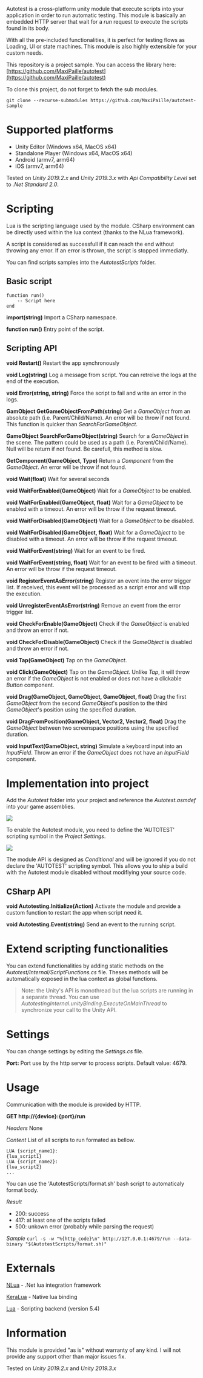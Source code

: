 

Autotest is a cross-platform unity module that execute scripts into your application in order to run automatic testing. This module is basically an embedded HTTP server that wait for a *run* request to execute the scripts found in its body.

With all the pre-included functionalities, it is perfect for testing flows as Loading, UI or state machines. This module is also highly extensible for your custom needs.

This repository is a project sample. You can access the library here: [https://github.com/MaxiPaille/autotest](https://github.com/MaxiPaille/autotest)

To clone this project, do not forget to fetch the sub modules.
	
	git clone --recurse-submodules https://github.com/MaxiPaille/autotest-sample

# Supported platforms

 - Unity Editor (Windows x64, MacOS x64)
 - Standalone Player (Windows x64, MacOS x64)
 - Android (armv7, arm64)
 - iOS (armv7, arm64)

Tested on *Unity 2019.2.x* and *Unity 2019.3.x* with *Api Compatibility Level* set to *.Net Standard 2.0*.

# Scripting

Lua is the scripting language used by the module. CSharp environment can be directly used within the lua context (thanks to the NLua framework).

A script is considered as successfull if it can reach the end without throwing any error. If an error is thrown, the script is stopped immediatly.

You can find scripts samples into the *AutotestScripts* folder.

## Basic script

    function run()
	    -- Script here
    end

**import(string)**
Import a CSharp namespace.

**function run()**
Entry point of the script.

## Scripting API

**void Restart()**
Restart the app synchronously

**void Log(string)**
Log a message from script. You can retreive the logs at the end of the execution.

**void Error(string, string)**
Force the script to fail and write an error in the logs.

**GamObject GetGameObjectFromPath(string)**
Get a *GameObject* from an absolute path (i.e. Parent/Child/Name). An error will be throw if not found. This function is quicker than *SearchForGameObject*.

**GameObject SearchForGameObject(string)**
Search for a *GameObject* in the scene. The pattern could be used as a path (i.e. Parent/Child/Name). Null will be return if not found. Be carefull, this method is slow.

**GetComponent(GameObject, Type)**
Return a *Component* from the *GameObject*. An error will be throw if not found.

**void Wait(float)**
Wait for several seconds

**void WaitForEnabled(GameObject)**
Wait for a *GameObject* to be enabled.

**void WaitForEnabled(GameObject, float)**
Wait for a *GameObject* to be enabled with a timeout. An error will be throw if the request timeout.

**void WaitForDisabled(GameObject)**
Wait for a *GameObject* to be disabled.

**void WaitForDisabled(GameObject, float)**
Wait for a *GameObject* to be disabled with a timeout. An error will be throw if the request timeout.

**void WaitForEvent(string)**
Wait for an event to be fired.

**void WaitForEvent(string, float)**
Wait for an event to be fired with a timeout. An error will be throw if the request timeout.

**void RegisterEventAsError(string)**
Register an event into the error trigger list. If received, this event will be processed as a script error and will stop the execution.

**void UnregisterEventAsError(string)**
Remove an event from the error trigger list.

**void CheckForEnable(GameObject)**
Check if the *GameObject* is enabled and throw an error if not.

**void CheckForDisable(GameObject)**
Check if the *GameObject* is disabled and throw an error if not.

**void Tap(GameObject)**
Tap on the *GameObject*.

**void Click(GameObject)**
Tap on the *GameObject*. Unlike *Tap*, it will throw an error if the *GameObject* is not enabled or does not have a clickable *Button* component.

**void Drag(GameObject, GameObject, GameObject, float)**
Drag the first *GameObject* from the second *GameObject*'s position to the third *GameObject*'s position using the specified duration.

**void DragFromPosition(GameObject, Vector2, Vector2, float)**
Drag the *GameObject* between two screenspace positions using the specified duration.

**void InputText(GameObject, string)**
Simulate a keyboard input into an *InputField*. Throw an error if the *GameObject* does not have an *InputField* component.

# Implementation into project

Add the *Autotest* folder into your project and reference the *Autotest.asmdef* into your game assemblies.

![](https://user-images.githubusercontent.com/6653003/87885823-92d9e200-ca18-11ea-9d41-1792300b82ce.png)

To enable the Autotest module, you need to define the 'AUTOTEST' scripting symbol in the *Project Settings*.

![](https://user-images.githubusercontent.com/6653003/87885880-00860e00-ca19-11ea-8273-599a8385dc85.png)

The module API is designed as *Conditional* and will be ignored if you do not declare the 'AUTOTEST' scripting symbol. This allows you to ship a build with the Autotest module disabled without modifiying your source code.

## CSharp API

**void Autotesting.Initialize(Action)**
Activate the module and provide a custom function to restart the app when script need it.

**void Autotesting.Event(string)**
Send an event to the running script.

# Extend scripting functionalities
You can extend functionalities by adding static methods on the *Autotest/Internal/ScriptFunctions.cs* file. Theses methods will be automatically exposed in the lua context as global functions.

> Note: the Unity's API is monothread but the lua scripts are running in a separate thread. You can use *AutotestingInternal.unityBinding.ExecuteOnMainThread* to synchronize your call to the Unity API.

# Settings

You can change settings by editing the *Settings.cs* file. 

**Port:**
Port use by the http server to process scripts.
Default value: 4679.

# Usage

Communication with the module is provided by HTTP.

**GET http://{device}:{port}/run**

*Headers*
None

*Content*
List of all scripts to run formated as bellow.
```
LUA {script_name1}:
{lua_script1}
LUA {script_name2}:
{lua_script2}
...
```
You can use the 'AutotestScripts/format.sh' bash script to automaticaly format body.

*Result*
 - 200: success
 - 417: at least one of the scripts failed
 - 500: unkown error (probably while parsing the request)

*Sample*
```curl -s -w "%{http_code}\n" http://127.0.0.1:4679/run --data-binary "$(AutotestScripts/format.sh)"```

# Externals

[NLua](https://github.com/NLua/NLua) - .Net lua integration framework

[KeraLua](https://github.com/NLua/KeraLua) - Native lua binding

[Lua](http://www.lua.org/) - Scripting backend (version 5.4)

# Information

This module is provided "as is" without warranty of any kind. I will not provide any support other than major issues fix.

Tested on *Unity 2019.2.x* and *Unity 2019.3.x*